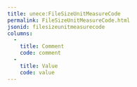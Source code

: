 ```yaml
---
title: unece:FileSizeUnitMeasureCode
permalink: FileSizeUnitMeasureCode.html
jsonid: filesizeunitmeasurecode
columns:
  - 
    title: Comment
    code: comment
  - 
    title: Value
    code: value
---
```

